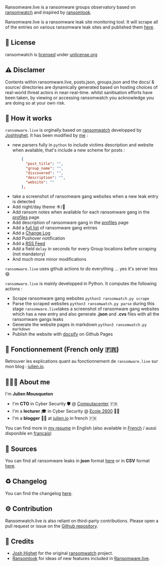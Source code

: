 
Ransomware.live is a ransomware groups observatory based on [ransomwatch](https://github.com/joshhighet/ransomwatch) and inspired by [ransomlook](https://github.com/RansomLook/RansomLook). 

Ransomware.live is a ransomware leak site monitoring tool. It will scrape all of the entries on various ransomware leak sites and published them [here](recentposts.md).

## 📜 License

ransomwatch is [licensed](https://github.com/jmousqueton/ransomwatch/blob/main/LICENSE) under [unlicense.org](https://unlicense.org/)

## ⚠️ Disclamer

Contents within ransomware.live, posts.json, groups.json and the docs/ & source/ directories are dynamically generated based on hosting choices of real-world threat actors in near-real-time.
whilst sanitisation efforts have been taken, by viewing or accessing ransomwatch you acknowledge you are doing so at your own risk.

## 🤖  How it works

`ransomware.live` is orginally based on [ransomwatch](https://github.com/joshhighet/ransomwatch) developped by [Joshhighet](https://github.com/joshhighet). It has been modified by [me](about.md?id=%f0%9f%91%a8%f0%9f%8f%bc%f0%9f%92%bc-about-me) : 
* new parsers fully in `python` to include victims description and website when available, that's include a new scheme for posts : 
  ```json
      {
        "post_title": "",
        "group_name": "",
        "discovered": "",
        "description": "",
        "website": ""
      },
  ```  
* take a screenshot of ransomware gang websites when a new leak entry is detected 
* Add night/day theme ☀️/🌙
* Add ransom notes when available for each ransomware gang in the [profiles](profiles.md) page
* Add description of ransomware gang in the [profiles](profiles.md) page
* Add a [full list](allposts.md) of ransomware gang entries 
* Add a [Change Log](CHANGELOG.md)
* Add Pushover notification 
* Add a [RSS Feed](https://www.ransomware.live/rss.xml)
* Add a field `delay` in seconds for every Group locations before scraping (not mandatory)
* And much more minor modifications


`ransomware.live` uses github actions to do everything ... yes it's server less 😄

`ransomware.live` is mainly developped in Python. It computes the following actions : 

* Scrape ransomware gang websites `python3 ransomwatch.py scrape`
* Parse the scraped websites `python3 ransomwatch.py parse`
  during this stage `ransomware.live`takes a screenshot of ransomware gang websites which has a new entry and also generate **.json** and **.cvs** files with all the ransomware gangs leaks
* Generate the website pages in markdown `python3 ransomwatch.py markdown` 
* Publish the website with [docsify](https://docsify.js.org/) on Github Pages 

## 🤖 Fonctionnement (French only 🇫🇷)

Retrouver les explications quant au fonctionnement de `ransomware.live` sur mon blog : [julien.io](https://julien.io/ransomware-live/). 

## 👨🏼‍💼 About me 

I'm **Julien Mousqueton**

- I'm **CTO** in Cyber Security 🛡 @ [Computacenter](https://www.computacenter.com) 🇫🇷
- I'm a **lecturer** 🎓 in Cyber Security @ [Ecole 2600](https://www.ecole2600.com) 🏴‍☠️
- I'm a **blogger** ✍🏻 at [julien.io](https://julien.io) in french 🇫🇷 

You can find more in [my resume](https://cv.julien.io) in English (also available in [French](https://cv.julien.io/fr) / aussi disponible en [français](https://cv.julien.io/fr))

## 🔭 Sources 

You can find all ransomware leaks in **json** format [here](https://raw.githubusercontent.com/JMousqueton/ransomwatch/main/posts.json) or in **CSV** format [here](https://www.ransomware.live/posts.csv).

## ♻️ Changelog 

You can find the changelog [here](CHANGELOG.md).

## ⚙️ Contribution

Ransomwatch.live is also reliant on third-party contributions. Please open a pull request or issue on the [Github repository](https://github.com/jmousqueton/ransomwatch/issues).

## 🤩 Credits

- [Josh Highet](https://github.com/joshhighet) for the original [ransomwatch](https://github.com/joshhighet/ransomwatch) project.
- [Ransomlook](https://github.com/RansomLook/Ransomlook) for ideas of new features included in [Ransomware.live](https://www.ransomware.live).

